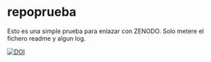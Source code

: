 # repoprueba

Esto es una simple prueba para enlazar con ZENODO. Solo metere el fichero readme y algun log.


[![DOI](https://sandbox.zenodo.org/badge/659112928.svg)](https://sandbox.zenodo.org/badge/latestdoi/659112928)
